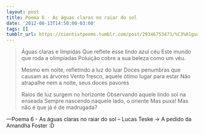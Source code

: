 ```yaml
---
layout: post
title: Poema 6 - As águas claras no raiar do sol
date: '2012-08-13T14:50:00-03:00'
tags: []
tumblr_url: https://cientistpoems.tumblr.com/post/29346753473/%C3%A1guas-claras-e-l%C3%ADmpidas-que-reflete-esse-lindo
---
```

> Águas claras e límpidas
> Que reflete esse lindo azul céu
> Este mundo que roda a olimpíadas
> Poluição cobre a sua beleza como um véu.
>
> Mesmo em noite, refletindo a luz do luar
> Doces penumbras que causam as árvores
> Vento fresco, aquele ótimo lugar para estar
> Não atrapalhe nem a noite, seus doces pavores
>
> Raios de luz surgem no horizonte
> Observando aquele lindo sol na enseada
> Sempre nascendo naquele lado, o oriente
> Mas puxa! Mas não é que já é de madrugada?

—Poema 6 - As águas claras no raiar do sol – Lucas Teske -\> A pedido da Amandha Foster :D

